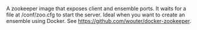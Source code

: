 A zookeeper image that exposes client and ensemble ports. It waits for a file at /conf/zoo.cfg to start the server. 
Ideal when you want to create an ensemble using Docker. See https://github.com/wouter/docker-zookeeper.
